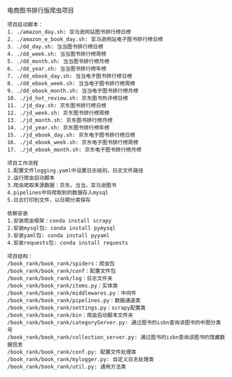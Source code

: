 电商图书排行版爬虫项目

    项目启动脚本：
    1. ./amazon_day.sh: 亚马逊网站图书排行榜日榜
    2. ./amazon_e_book_day.sh: 亚马逊网站电子图书排行榜日榜
    3. ./dd_day.sh: 当当图书排行榜日榜
    4. ./dd_week.sh: 当当图书排行榜周榜
    5. ./dd_month.sh: 当当图书排行榜月榜
    6. ./dd_year.sh: 当当图书排行榜年榜
    7. ./dd_ebook_day.sh: 当当电子图书排行榜日榜
    8. ./dd_ebook_week.sh: 当当电子图书排行榜周榜
    9. ./dd_ebook_month.sh: 当当电子图书排行榜月榜
    10. ./jd_hot_review.sh: 京东图书热评榜日榜
    11. ./jd_day.sh: 京东图书排行榜日榜
    12. ./jd_week.sh: 京东图书排行榜周榜
    13. ./jd_month.sh: 京东图书排行榜月榜
    14. ./jd_year.sh: 京东图书排行榜年榜
    15. ./jd_ebook_day.sh: 京东电子图书排行榜日榜
    16. ./jd_ebook_week.sh: 京东电子图书排行榜周榜
    17. ./jd_ebook_month.sh: 京东电子图书排行榜月榜

    项目工作流程
    1.配置文件logging.yaml中设置日志级别，日志文件路径
    2.运行爬虫启动脚本
    3.爬虫爬取来源数据：京东，当当，亚马逊图书
    4.pipelines中将爬取到的数据存入mysql
    5.日志打印到文件，以日期分类保存

    依赖安装
    1.安装爬虫框架：conda install scrapy
    2.安装mysql包: conda install pymysql
    3.安装yaml包: conda install pyyaml
    4.安装requests包: conda install requests
    
    项目结构：
    /book_rank/book_rank/spiders：爬虫包
    /book_rank/book_rank/conf：配置文件包
    /book_rank/book_rank/log：日志文件夹
    /book_rank/book_rank/items.py：实体类
    /book_rank/book_rank/middlewares.py：中间件
    /book_rank/book_rank/pipelines.py：数据通道类
    /book_rank/book_rank/settings.py：scrapy配置类
    /book_rank/book_rank/bin：爬虫启动脚本文件夹
    /book_rank/book_rank/categoryServer.py: 通过图书的isbn查询该图书的中图分类号
    /book_rank/book_rank/collection_server.py: 通过图书的isbn查询该图书的馆藏数据信息
    /book_rank/book_rank/conf.py: 配置文件处理类
    /book_rank/book_rank/mylogger.py: 自定义日志处理类
    /book_rank/book_rank/util.py: 通用方法类
